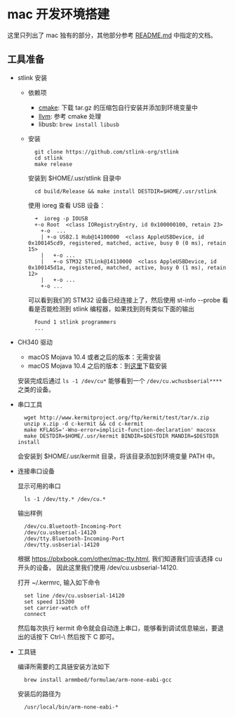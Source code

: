 # mac 开发环境搭建

这里只列出了 mac 独有的部分，其他部分参考 [README.md](../README.md) 中指定的文档。

## 工具准备

- stlink 安装

    - 依赖项

        - [cmake](https://cmake.org/download/): 下载 tar.gz 的压缩包自行安装并添加到环境变量中
        - [llvm](https://releases.llvm.org/download.html): 参考 cmake 处理
        - libusb: `brew install libusb`

    - 安装

            git clone https://github.com/stlink-org/stlink
            cd stlink
            make release

        安装到 $HOME/.usr/stlink 目录中

            cd build/Release && make install DESTDIR=$HOME/.usr/stlink

        使用 ioreg 查看 USB 设备：

            ➜  ioreg -p IOUSB
            +-o Root  <class IORegistryEntry, id 0x100000100, retain 23>
              +-o  ...
              | +-o USB2.1 Hub@14100000  <class AppleUSBDevice, id 0x100145cd9, registered, matched, active, busy 0 (0 ms), retain 15>
              |   +-o ...
              |   +-o STM32 STLink@14110000  <class AppleUSBDevice, id 0x100145d1a, registered, matched, active, busy 0 (1 ms), retain 12>
              |   +-o ...
              +-o ...

        可以看到我们的 STM32 设备已经连接上了，然后使用 st-info --probe 看看是否能检测到
        stlink 编程器，如果找到则有类似下面的输出

            Found 1 stlink programmers
            ...

- CH340 驱动

    - macOS Mojava 10.4 或者之后的版本：无需安装
    - macOS Mojava 10.4 之后的版本：到[这里](https://github.com/adrianmihalko/ch340g-ch34g-ch34x-mac-os-x-driver)下载安装

    安装完成后通过 `ls -1 /dev/cu*` 能够看到一个 `/dev/cu.wchusbserial****` 之类的设备。

- 串口工具

        wget http://www.kermitproject.org/ftp/kermit/test/tar/x.zip
        unzip x.zip -d c-kermit && cd c-kermit
        make KFLAGS='-Wno-error=implicit-function-declaration' macosx
        make DESTDIR=$HOME/.usr/kermit BINDIR=$DESTDIR MANDIR=$DESTDIR install

    会安装到 $HOME/.usr/kermit 目录，将该目录添加到环境变量 PATH 中。

- 连接串口设备

    显示可用的串口

        ls -1 /dev/tty.* /dev/cu.*

    输出样例

        /dev/cu.Bluetooth-Incoming-Port
        /dev/cu.usbserial-14120
        /dev/tty.Bluetooth-Incoming-Port
        /dev/tty.usbserial-14120

    根据 https://pbxbook.com/other/mac-tty.html, 我们知道我们应该选择 cu 开头的设备，
    因此这里我们使用 /dev/cu.usbserial-14120.

    打开 ~/.kermrc, 输入如下命令

        set line /dev/cu.usbserial-14120
        set speed 115200
        set carrier-watch off
        connect

   然后每次执行 kermit 命令就会自动连上串口，能够看到调试信息输出，要退出的话按下 Ctrl-\ 然后按下 C 即可。

- 工具链

    编译所需要的工具链安装方法如下

        brew install armmbed/formulae/arm-none-eabi-gcc

    安装后的路径为

        /usr/local/bin/arm-none-eabi-*
